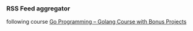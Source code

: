 ### RSS Feed aggregator
following course [Go Programming – Golang Course with Bonus Projects](https://www.youtube.com/watch?v=un6ZyFkqFKo&t=197s)
